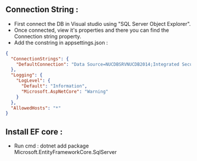 ## Connection String :

- First connect the DB in Visual studio using "SQL Server Object Explorer".
- Once connected, view it's properties and there you can find the Connection string property.
- Add the constring in appsettings.json :

```json
{
  "ConnectionStrings": {
    "DefaultConnection": "Data Source=NUCDBSRVNUCDB2014;Integrated Security=False;User ID=sa;Password=nuc1234$; Initial Catalog=Nikhil;Encrypt=False;TrustServerCertificate=False"
  },
  "Logging": {
    "LogLevel": {
      "Default": "Information",
      "Microsoft.AspNetCore": "Warning"
    }
  },
  "AllowedHosts": "*"
}
```

## Install EF core :

- Run cmd : dotnet add package Microsoft.EntityFrameworkCore.SqlServer

